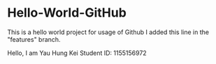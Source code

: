 # Hello-World-GitHub
This is a hello world project for usage of Github
I added this line in the "features" branch.

Hello, I am Yau Hung Kei
Student ID: 1155156972
